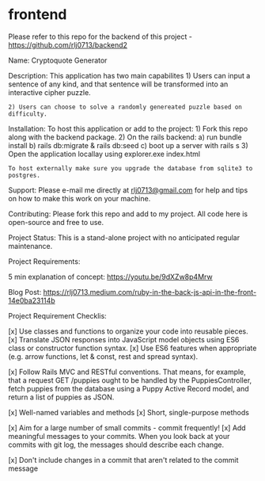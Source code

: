 # frontend

Please refer to this repo for the backend of this project - https://github.com/rlj0713/backend2

Name: Cryptoquote Generator

Description: This application has two main capabilites
    1) Users can input a sentence of any kind, and that sentence will be transformed into an interactive cipher puzzle.

    2) Users can choose to solve a randomly genereated puzzle based on difficulty.

Installation:  To host this application or add to the project:
    1) Fork this repo along with the backend package.
    2) On the rails backend:
        a) run bundle install
        b) rails db:migrate & rails db:seed
        c) boot up a server with rails s
    3) Open the application locallay using explorer.exe index.html

    To host externally make sure you upgrade the database from sqlite3 to postgres.

Support:  Please e-mail me directly at rlj0713@gmail.com for help and tips on how to make this work on your machine.

Contributing: Please fork this repo and add to my project.  All code here is open-source and free to use. 

Project Status: This is a stand-alone project with no anticipated regular maintenance.





Project Requirements:

5 min explanation of concept: https://youtu.be/9dXZw8p4Mrw

Blog Post: https://rlj0713.medium.com/ruby-in-the-back-js-api-in-the-front-14e0ba23114b

Project Requirement Checklis:

[x] Use classes and functions to organize your code into reusable pieces.
[x] Translate JSON responses into JavaScript model objects using ES6 class or constructor function syntax.
[x] Use ES6 features when appropriate (e.g. arrow functions, let & const, rest and spread syntax).

[x] Follow Rails MVC and RESTful conventions. That means, for example, that a request GET /puppies ought to be handled by the PuppiesController, fetch puppies from the database using a Puppy Active Record model, and return a list of puppies as JSON.

[x] Well-named variables and methods
[x] Short, single-purpose methods

[x] Aim for a large number of small commits - commit frequently!
[x] Add meaningful messages to your commits. When you look back at your commits with git log, the messages should describe each change.

[x] Don't include changes in a commit that aren't related to the commit message